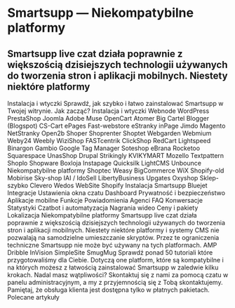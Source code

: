 # Smartsupp — Niekompatybilne platformy
## Smartsupp live czat działa poprawnie z większością dzisiejszych technologii używanych do tworzenia stron i aplikacji mobilnych. Niestety niektóre platformy
Instalacja i wtyczki 
Sprawdź, jak szybko i łatwo zainstalować Smartsupp w Twojej witrynie. 
Jak zacząć? 
Instalacja i wtyczki 
Webnode 
WordPress 
PrestaShop 
Joomla 
Adobe Muse 
OpenCart 
Atomer 
Big Cartel 
Blogger (Blogspot) 
CS-Cart 
ePages 
Fast-webstore 
eStranky 
inPage 
Jimdo 
Magento 
NetStranky 
Open2b 
Shoper 
Shoprenter 
Shoptet 
Webgarden 
Webmium 
Weby24 
Weebly 
WiziShop 
FASTcentrik 
ClickShop 
RedCart 
Lightspeed 
Binargon 
Gambio 
Google Tag Manager 
Soteshop 
eBrana 
Rocketoo 
Squarespace 
UnasShop 
Drupal 
Strikingly 
KVIKYMART 
Mozello 
Textpattern 
Shoplo 
Shopware 
Boxloja 
Instapage 
Quicksilk 
LightCMS 
Unbounce 
Niekompatybilne platformy 
Shoptec 
Weasy 
BigCommerce 
WiX 
Shopify-old 
Mobirise 
Sky-shop 
IAI / IdoSell 
LibertyBusiness 
Upgates 
Oxyshop 
Sklep-szybko 
Clevero 
Wedos WebSite 
Shopify 
Instalacja Smartsupp 
Bluejet 
Integracje 
Ustawienia okna czatu 
Dashboard 
Prywatność i bezpieczeństwo 
Aplikacje mobilne 
Funkcje 
Powiadomienia 
Agenci 
FAQ 
Konwersacje 
Statystyki 
Czatbot i automatyzacja 
Nagrania wideo 
Ceny i pakiety 
Lokalizacja 
Niekompatybilne platformy 
Smartsupp live czat działa poprawnie z większością dzisiejszych technologii używanych do tworzenia stron i aplikacji mobilnych. Niestety niektóre platformy i systemy CMS nie pozwalają na samodzielne umieszczanie skryptów. Przez te ograniczenia techniczne Smartsupp nie może być używany na tych platformach.
AMP
Dribble
InVision
SimpleSite
SmugMug
Sprawdź ponad 50 tutoriali które przygotowaliśmy dla Ciebie. Dotyczą one platform, które są kompatybilne i na których możesz z łatwością zainstalować Smartsupp w zaledwie kilku krokach.
Nadal masz wątpliwości? Skontaktuj się z nami za pomocą czatu w panelu administracyjnym, a my z przyjemnością się z Tobą skontaktujemy. Pamiętaj, że obsługa klienta jest dostępna tylko w płatnych pakietach. 
Polecane artykuły

